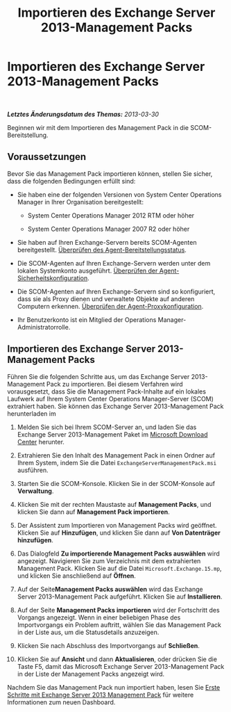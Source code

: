 ﻿---
title: Importieren des Exchange Server 2013-Management Packs
TOCTitle: Importieren des Exchange Server 2013-Management Packs
ms:assetid: dc929928-61b8-448b-9ae5-d3fa73a18ee9
ms:mtpsurl: https://technet.microsoft.com/de-de/library/Dn195914(v=EXCHG.150)
ms:contentKeyID: 53181889
ms.date: 04/03/2015
mtps_version: v=EXCHG.150
ms.translationtype: HT
---

# Importieren des Exchange Server 2013-Management Packs

 

_**Letztes Änderungsdatum des Themas:**  2013-03-30_

Beginnen wir mit dem Importieren des Management Pack in die SCOM-Bereitstellung.

## Voraussetzungen

Bevor Sie das Management Pack importieren können, stellen Sie sicher, dass die folgenden Bedingungen erfüllt sind:

  - Sie haben eine der folgenden Versionen von System Center Operations Manager in Ihrer Organisation bereitgestellt:
    
      - System Center Operations Manager 2012 RTM oder höher
    
      - System Center Operations Manager 2007 R2 oder höher

  - Sie haben auf Ihren Exchange-Servern bereits SCOM-Agenten bereitgestellt. [Überprüfen des Agent-Bereitstellungsstatus](procedures-related-to-deployment.md).

  - Die SCOM-Agenten auf Ihren Exchange-Servern werden unter dem lokalen Systemkonto ausgeführt. [Überprüfen der Agent-Sicherheitskonfiguration](procedures-related-to-deployment.md).

  - Die SCOM-Agenten auf Ihren Exchange-Servern sind so konfiguriert, dass sie als Proxy dienen und verwaltete Objekte auf anderen Computern erkennen. [Überprüfen der Agent-Proxykonfiguration](procedures-related-to-deployment.md).

  - Ihr Benutzerkonto ist ein Mitglied der Operations Manager-Administratorrolle.

## Importieren des Exchange Server 2013-Management Packs

Führen Sie die folgenden Schritte aus, um das Exchange Server 2013-Management Pack zu importieren. Bei diesem Verfahren wird vorausgesetzt, dass Sie die Management Pack-Inhalte auf ein lokales Laufwerk auf Ihrem System Center Operations Manager-Server (SCOM) extrahiert haben. Sie können das Exchange Server 2013-Management Pack herunterladen im

1.  Melden Sie sich bei Ihrem SCOM-Server an, und laden Sie das Exchange Server 2013-Management Paket im [Microsoft Download Center](http://go.microsoft.com/fwlink/p/?linkid=268587) herunter.

2.  Extrahieren Sie den Inhalt des Management Pack in einen Ordner auf Ihrem System, indem Sie die Datei `ExchangeServerManagementPack.msi` ausführen.

3.  Starten Sie die SCOM-Konsole. Klicken Sie in der SCOM-Konsole auf **Verwaltung**.

4.  Klicken Sie mit der rechten Maustaste auf **Management Packs**, und klicken Sie dann auf **Management Pack importieren**.

5.  Der Assistent zum Importieren von Management Packs wird geöffnet. Klicken Sie auf **Hinzufügen**, und klicken Sie dann auf **Von Datenträger hinzufügen**.

6.  Das Dialogfeld **Zu importierende Management Packs auswählen** wird angezeigt. Navigieren Sie zum Verzeichnis mit dem extrahierten Management Pack. Klicken Sie auf die Datei `Microsoft.Exchange.15.mp`, und klicken Sie anschließend auf **Öffnen**.

7.  Auf der Seite**Management Packs auswählen** wird das Exchange Server 2013-Management Pack aufgeführt. Klicken Sie auf **Installieren**.

8.  Auf der Seite **Management Packs importieren** wird der Fortschritt des Vorgangs angezeigt. Wenn in einer beliebigen Phase des Importvorgangs ein Problem auftritt, wählen Sie das Management Pack in der Liste aus, um die Statusdetails anzuzeigen.

9.  Klicken Sie nach Abschluss des Importvorgangs auf **Schließen**.

10. Klicken Sie auf **Ansicht** und dann **Aktualisieren**, oder drücken Sie die Taste F5, damit das Microsoft Exchange Server 2013-Management Pack in der Liste der Management Packs angezeigt wird.

Nachdem Sie das Management Pack nun importiert haben, lesen Sie [Erste Schritte mit Exchange Server 2013 Management Pack](getting-started-with-exchange-server-2013-management-pack.md) für weitere Informationen zum neuen Dashboard.

